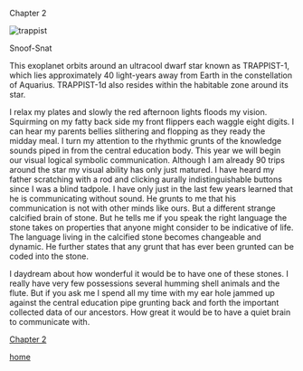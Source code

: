 Chapter 2

![trappist](https://solarsystem.nasa.gov/system/news_items/main_images/335_trappist-1.jpg)
 
Snoof-Snat

This exoplanet orbits around an ultracool dwarf star known as TRAPPIST-1, which lies approximately 40 light-years away from Earth in the constellation of Aquarius. TRAPPIST-1d also resides within the habitable zone around its star.

I relax my plates and slowly the red afternoon lights floods my vision. Squirming on my fatty back side   my front flippers each waggle eight digits. I can hear my parents bellies slithering and flopping as they ready the midday meal.  I turn my attention to the rhythmic grunts  of the knowledge sounds piped in from the central education body.  This year we will begin our visual logical symbolic communication. Although I am already 90 trips around the star my visual ability has only just matured.  I have heard my father scratching with a rod and clicking aurally indistinguishable buttons since I was a blind tadpole. I have only just in the last few years learned that he is communicating without sound.  He grunts to me that his communication is not with other minds like ours.  But a different strange calcified brain of stone.  But he tells me if you speak the right language the stone takes on properties that anyone might consider to be indicative of life.  The language living in the calcified stone becomes changeable and dynamic. He further states that any grunt that has ever been grunted can be coded into the stone. 

I daydream about how wonderful it would be to have one of these stones.  I really have very few possessions several humming shell animals and the flute. But if you ask me I spend all my time with my ear hole jammed up against the central education pipe grunting back and forth the important collected data of our ancestors.  How great it would be to have a quiet brain to communicate with. 


[Chapter 2](chapter-2.md)

[home](README.md)
